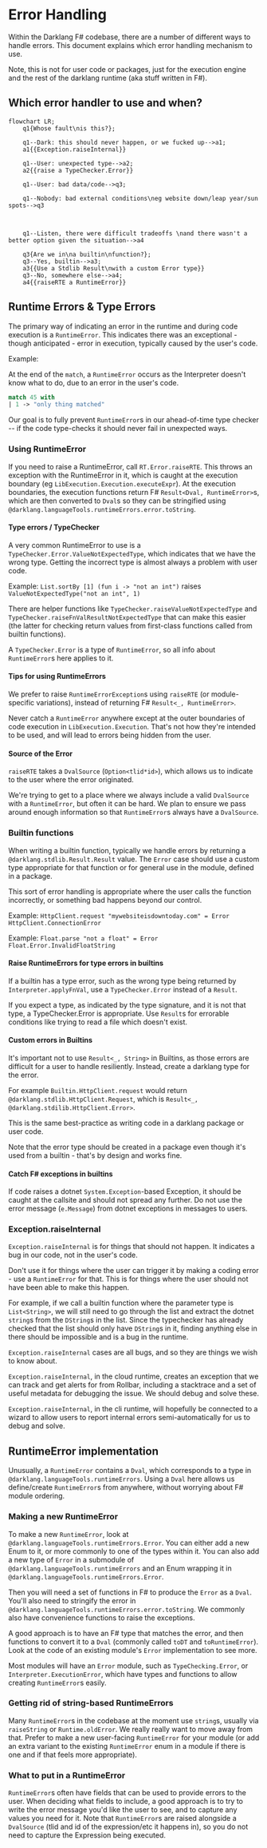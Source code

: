 # Error Handling

Within the Darklang F# codebase, there are a number of different ways to handle errors. This document explains which error handling mechanism to use.

Note, this is not for user code or packages, just for the execution engine and the
rest of the darklang runtime (aka stuff written in F#).

## Which error handler to use and when?

```mermaid
flowchart LR;
    q1{Whose fault\nis this?};

    q1--Dark: this should never happen, or we fucked up-->a1;
    a1{{Exception.raiseInternal}}

    q1--User: unexpected type-->a2;
    a2{{raise a TypeChecker.Error}}

    q1--User: bad data/code-->q3;

    q1--Nobody: bad external conditions\neg website down/leap year/sun spots-->q3



    q1--Listen, there were difficult tradeoffs \nand there wasn't a better option given the situation-->a4

    q3{Are we in\na builtin\nfunction?};
    q3--Yes, builtin-->a3;
    a3{{Use a Stdlib Result\nwith a custom Error type}}
    q3--No, somewhere else-->a4;
    a4{{raiseRTE a RuntimeError}}
```


## Runtime Errors & Type Errors

The primary way of indicating an error in the runtime and during code execution is a
`RuntimeError`. This indicates there was an exceptional - though anticipated - error in execution, typically caused by the user's code.

Example:

At the end of the `match`, a `RuntimeError` occurs as the Interpreter doesn't know
what to do, due to an error in the user's code.

```fsharp
match 45 with
| 1 -> "only thing matched"
```

Our goal is to fully prevent `RuntimeError`s in our ahead-of-time type checker -- if the code type-checks it should never fail in unexpected ways.

### Using RuntimeError

If you need to raise a RuntimeError, call `RT.Error.raiseRTE`. This throws an
exception with the RuntimeError in it, which is caught at the execution boundary (eg
`LibExecution.Execution.executeExpr`). At the execution boundaries, the execution
functions return F# `Result<Dval, RuntimeError>`s, which are then converted to
`Dval`s so they can be stringified using
`@darklang.languageTools.runtimeErrors.error.toString`.

#### Type errors / TypeChecker

A very common RuntimeError to use is a `TypeChecker.Error.ValueNotExpectedType`,
which indicates that we have the wrong type. Getting the incorrect type is almost
always a problem with user code.

Example: `List.sortBy [1] (fun i -> "not an int")` raises `ValueNotExpectedType("not an int", 1)`

There are helper functions like `TypeChecker.raiseValueNotExpectedType` and
`TypeChecker.raiseFnValResultNotExpectedType` that can make this easier (the latter
for checking return values from first-class functions called from builtin functions).

A `TypeChecker.Error` is a type of `RuntimeError`, so all info about `RuntimeError`s
here applies to it.

#### Tips for using RuntimeErrors

We prefer to raise `RuntimeErrorException`s using `raiseRTE` (or module-specific
variations), instead of returning F# `Result<_, RuntimeError>`.

Never catch a `RuntimeError` anywhere except at the outer boundaries of code
execution in `LibExecution.Execution`. That's not how they're intended to be used,
and will lead to errors being hidden from the user.

#### Source of the Error

`raiseRTE` takes a `DvalSource` (`Option<tlid*id>`), which allows us to indicate to
the user where the error originated.

We're trying to get to a place where we always include a valid `DvalSource` with a
`RuntimeError`, but often it can be hard. We plan to ensure we pass around enough
information so that `RuntimeError`s always have a `DvalSource`.


### Builtin functions

When writing a builtin function, typically we handle errors by returning a
`@darklang.stdlib.Result.Result` value. The `Error` case should use a custom type
appropriate for that function or for general use in the module, defined in a package.

This sort of error handling is appropriate where the user calls the function
incorrectly, or something bad happens beyond our control.

Example: `HttpClient.request "mywebsiteisdowntoday.com" = Error HttpClient.ConnectionError`

Example: `Float.parse "not a float" = Error Float.Error.InvalidFloatString`

#### Raise RuntimeErrors for type errors in builtins

If a builtin has a type error, such as the wrong type being returned by
`Interpreter.applyFnVal`, use a `TypeChecker.Error` instead of a `Result`.

If you expect a type, as indicated by the type signature, and it is not that type, a
TypeChecker.Error is appropriate. Use `Result`s for errorable conditions like trying
to read a file which doesn't exist.

#### Custom errors in Builtins

It's important not to use `Result<_, String>` in Builtins, as those errors are
difficult for a user to handle resiliently. Instead, create a darklang type for the
error.

For example `Builtin.HttpClient.request` would return
`@darklang.stdlib.HttpClient.Request`, which is `Result<_, @darklang.stdilib.HttpClient.Error>`.

This is the same best-practice as writing code in a darklang package or user code.

Note that the error type should be created in a package even though it's used from a
builtin - that's by design and works fine.

#### Catch F# exceptions in builtins

If code raises a dotnet `System.Exception`-based Exception, it should be caught at
the callsite and should not spread any further. Do not use the error message
(`e.Message`) from dotnet exceptions in messages to users.

### Exception.raiseInternal

`Exception.raiseInternal` is for things that should not happen. It indicates a bug in
our code, not in the user's code.

Don't use it for things where the user can trigger it by making a coding error - use a
`RuntimeError` for that. This is for things where the user should not have been able
to make this happen.

For example, if we call a builtin function where the parameter type is
`List<String>`, we will still need to go through the list and extract the dotnet
`string`s from the `DString`s in the list. Since the typechecker has already checked
that the list should only have `DString`s in it, finding anything else in there
should be impossible and is a bug in the runtime.

`Exception.raiseInternal` cases are all bugs, and so they are things we wish to know
about.

`Exception.raiseInternal`, in the cloud runtime, creates an exception that we can
track and get alerts for from Rollbar, including a stacktrace and a set of useful
metadata for debugging the issue. We should debug and solve these.

`Exception.raiseInternal`, in the cli runtime, will hopefully be connected to a wizard
to allow users to report internal errors semi-automatically for us to debug and solve.



## RuntimeError implementation

Unusually, a `RuntimeError` contains a `Dval`, which corresponds to a type in
`@darklang.languageTools.runtimeErrors`. Using a `Dval` here allows us define/create
`RuntimeError`s from anywhere, without worrying about F# module ordering.

### Making a new RuntimeError

To make a new `RuntimeError`, look at `@darklang.languageTools.runtimeErrors.Error`.
You can either add a new Enum to it, or more commonly to one of the types within it.
You can also add a new type of `Error` in a submodule of
`@darklang.languageTools.runtimeErrors` and an Enum wrapping it in
`@darklang.languageTools.runtimeErrors.Error`.

Then you will need a set of functions in F# to produce the `Error` as a `Dval`.
You'll also need to stringify the error in
`@darklang.languageTools.runtimeErrors.error.toString`. We commonly also have
convenience functions to raise the exceptions.

A good approach is to have an F# type that matches the error, and then functions to
convert it to a `Dval` (commonly called `toDT` and `toRuntimeError`). Look at the
code of an existing module's `Error` implementation to see more.

Most modules will have an `Error` module, such as `TypeChecking.Error`, or
`Interpreter.ExecutionError`, which have types and functions to allow creating
`RuntimeError`s easily.

### Getting rid of string-based RuntimeErrors

Many `RuntimeError`s in the codebase at the moment use `string`s, usually via
`raiseString` or `Runtime.oldError`. We really really want to move away from that.
Prefer to make a new user-facing `RuntimeError` for your module (or add an extra
variant to the existing `RuntimeError` enum in a module if there is one and if that
feels more appropriate).


### What to put in a RuntimeError

`RuntimeError`s often have fields that can be used to provide errors to the user.
When deciding what fields to include, a good approach is to try to write the error
message you'd like the user to see, and to capture any values you need for it. Note
that `RuntimeError`s are raised alongside a `DvalSource` (tlid and id of the
expression/etc it happens in), so you do not need to capture the Expression being
executed.

